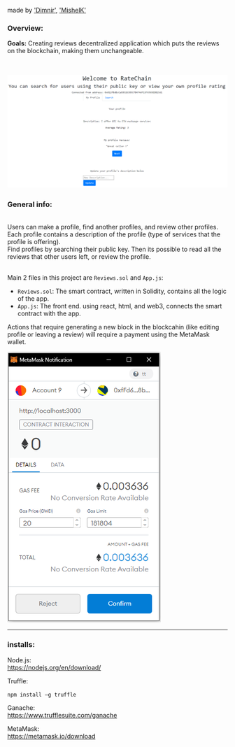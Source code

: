 made by ['Dimnir'](https://github.com/Dimnir),  ['MishelK'](https://github.com/MishelK) <br />

### Overview:

__Goals:__ Creating reviews decentralized application which puts the reviews on the blockchain, making them unchangeable.  <br />
<br />

![front_page](/imgs/front_pg.png) <br />
---
### General info: <br />

<br />
Users can make a profile, find another profiles, and review other profiles. <br />
Each profile contains a description of the profile (type of services that the profile is offering). <br />
Find profiles by searching their public key. Then its possible to read all the reviews that other users left, or review the profile. <br />
<br />
 
Main 2 files in this project are `Reviews.sol` and `App.js`:   <br />
- `Reviews.sol`: The smart contract, written in Solidity, contains all the logic of the app. <br />
- `App.js`: The front end. using react, html, and web3, connects the smart contract with the app. <br />


Actions that require generating a new block in the blockcahin (like editing profile or leaving a review) will require a payment using the MetaMask wallet.

![metamask](/imgs/metamask.PNG) <br />

---
### installs:

Node.js: <br />
https://nodejs.org/en/download/ <br />

Truffle:

```
npm install –g truffle
```

Ganache: <br />
https://www.trufflesuite.com/ganache <br />

MetaMask: <br />
https://metamask.io/download <br />


